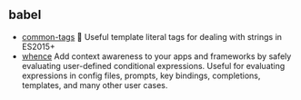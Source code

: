 ## babel

- [common-tags](https://github.com/zspecza/common-tags) 🔖 Useful template literal tags for dealing with strings in ES2015+
- [whence](https://github.com/jonschlinkert/whence) Add context awareness to your apps and frameworks by safely evaluating user-defined conditional expressions. Useful for evaluating expressions in config files, prompts, key bindings, completions, templates, and many other user cases.